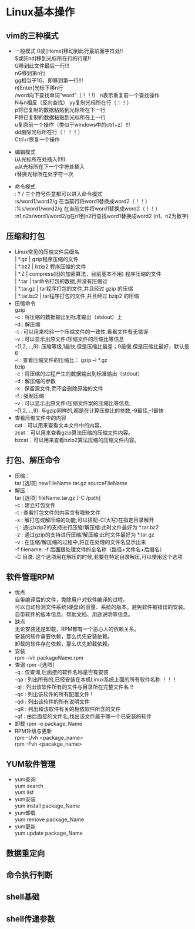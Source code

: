# Linux基本操作
## vim的三种模式
- 一般模式
  0或[Home]移动到此行最前面字符处!!  
  $或[End]移到光标所在行的行尾!!   
  G移到此文件最后一行!!!  
	nG移到第n行  
	gg相当于1G，即移到第一行!!!  
	n[Enter]光标下移n行  
  /word向下查找单词“word”（！！!）
	n表示重复前一个查找操作  
  N与n相反（反向查找） 
  yy复制光标所在行（！！）  
  p将已复制的数据粘贴到光标所在下一行  
  P将已复制的数据粘贴到光标所在上一行  
  u复原前一个操作（类似于windows中的ctrl+z）!!!  
  dd删除光标所在行（！！！）  
  Ctrl+r恢复一个操作
  
- 编辑模式  
	i从光标所在处插入(!!!)  
  a从光标所在下一个字符处插入  
  r替换光标所在处字符一次  
  
- 命令模式  
  : ? /	三个符号任意都可以进入命令模式  
  :s/word1/word2/g 在当前行将word1替换成word2（！！）  
	:%s/word1/word2/g 在当前文件将word1替换成word2（！！）  
	:n1,n2s/word1/word2/g在n1到n2行查找word1替换成word2 (n1、n2为数字)   
## 压缩和打包
- Linux常见的压缩文件后缀名  
   | *.gz | gzip程序压缩的文件  
	 | *.bz2 |	bzip2 程序压缩的文件   
	 | *.Z |	compress(旧的加密算法，目前基本不用) 程序压缩的文件  
	 | *.tar | tar命令打包的数据,并没有压缩过   
	 | *.tar.gz | tar程序打包的文件,并且经过 gzip 的压缩    
	 | *.tar.bz2 |	tar程序打包的文件,并且经过 bzip2 的压缩  
- 压缩命令  
gzip  
		-c :	将压缩的数据输出到标准输出（stdout）上   
		-d :	解压缩   
		-t :	可以用来检验一个压缩文件的一致性,看看文件有无错误   
		-v :	可以显示出原文件/压缩文件的压缩比等信息   
		-(1,2,...,9):	压缩等级,1最快,但是压缩比最差；9最慢,但是压缩比最好，默认是6   
		-l :	查看压缩文件的压缩比： gzip –l  *.gz  
bzip  
		-c :	将压缩的过程产生的数据输出到标准输出（stdout）   
		-d :	解压缩的参数   
		-k :	保留源文件,而不会删除原始的文件   
		-f :	强制压缩  
		-v :	可以显示出原文件/压缩文件案的压缩比等信息;   
		-(1,2,...,9):	与gzip同样的,都是在计算压缩比的参数,-9最佳,-1最快  
- 查看压缩文件中的内容  
	cat：可以用来查看文本文件中的内容。  
	zcat：可以用来查看gzip算法压缩的压缩文件内容。  
	bzcat：可以用来查看bzip2算法压缩的压缩文件内容。  
## 打包、解压命令
- 压缩：  
tar [选项] newFileName.tar.gz sourceFileName  
- 解压：  
tar [选项] fileName.tar.gz [-C /path]  
		-c :	建立打包文件  
		-t :	查看打包文件的内容含有哪些文件   
		-x :	解打包或解压缩的功能,可以搭配-C(大写)在指定目录解开   
		-j :	通过bzip2的支持进行压缩/解压缩:此时文件最好为 *.tar.bz2   
		-z :	通过gzip的支持进行压缩/解压缩:此时文件最好为 *.tar.gz   
		-v :	在压缩/解压缩的过程中,将正在处理的文件名显示出来   
		-f filename:	-f 后面跟处理文件的全名称（路径+文件名+后缀名）   
		-C 目录:	这个选项用在解压的时候,若要在特定目录解压,可以使用这个选项   
## 软件管理RPM
- 优点  
自带编译后的文件，免除用户对软件编译的过程。  
可以自动检测文件系统(硬盘)的容量、系统的版本。避免软件被错误的安装。  
自带软件的版本信息、帮助文档、用途说明等信息。  
- 缺点  
无论安装还是卸载，RPM都有一个恶心人的依赖关系。  
安装的软件需要依赖，那么优先安装依赖。  
卸载的软件存在依赖，那么优先卸载依赖。  
- 安装  
rpm -ivh packageName.rpm  
- 查询 
rpm -[选项]  
-q :	仅查询,后面接的软件名称是否有安装   
-qa :	列出所有的,已经安装在本机Linux系统上面的所有软件名称 ！！！  
-ql :	列出该软件所有的文件与目录所在完整文件名 !!  
-qc :	列出该软件的所有配置文件 !  
-qd :	列出该软件的所有说明文件   
-qR :	列出和该软件有关的相依软件所含的文件   
-qf :	由后面接的文件名,找出该文件属于哪一个已安装的软件   
- 卸载
rpm -e package_Name
- RPM升级与更新  
rpm -Uvh <package_name>  
rpm -Fvh <pacakge_name>
## YUM软件管理
- yum查询  
yum search  
yum list  
- yum安装   
yum install package_Name  
- yum卸载  
yum remove package_Name
- yum更新  
yum update package_Name
## 数据重定向
## 命令执行判断
## shell基础
## shell传递参数

